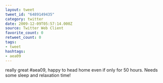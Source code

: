 ```yaml
---
layout: tweet
tweet_id: "6489149435"
category: twitter
date: 2009-12-09T05:57:14.000Z
source: Twitter Web Client
favorite_count: 0
retweet_count: 0
tags:
- tweet
hashtags:
- aea09
---
```


really great #aea09, happy to head home even if only for 50 hours.  Needs some sleep and relaxation time!
